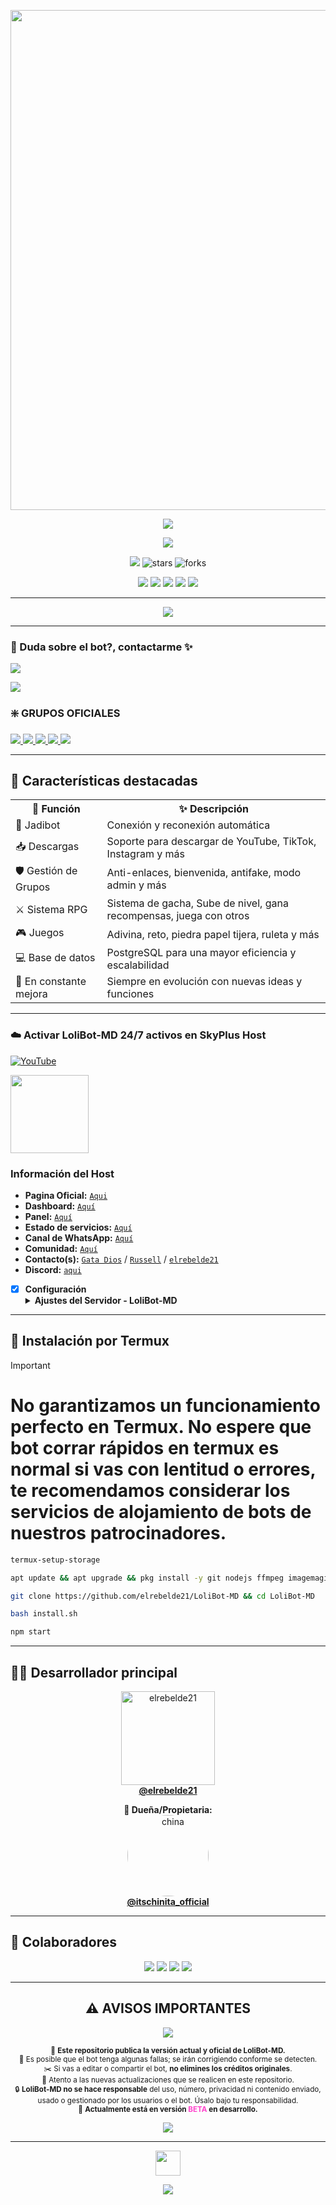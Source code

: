 <p align="center">
  <img src="https://telegra.ph/file/c3396a8d9b8ba43aed33e.jpg" width="800"/>
</p>

<p align="center">
  <img src="https://capsule-render.vercel.app/api?type=waving&color=F700FF&height=100&section=header&text=✨%20LoliBot-MD%20v2.0.0%20(BETA)%20✨&fontSize=32&fontColor=ffffff" />
</p>

<p align="center">
  <img src="http://readme-typing-svg.herokuapp.com?font=Fira+Code&size=18&duration=3500&pause=1000&color=FF69B4&center=true&vCenter=true&width=500&lines=🔮+Rediseñado+desde+0+para+Mejor+estabilidad+rendimiento" />
</p>

<p align="center">
  <img src="https://img.shields.io/badge/Versión-BETA_2.0.0-FF69B4?style=for-the-badge&logo=github">
  <img src="https://img.shields.io/github/stars/elrebelde21/LoliBot-MD?color=yellow&style=for-the-badge" alt="stars"/>
  <img src="https://img.shields.io/github/forks/elrebelde21/LoliBot-MD?color=blue&style=for-the-badge" alt="forks"/>
</p>

<p align="center">
  <a href="https://whatsapp.com/channel/0029Vas9jIPFsn0fgdNCKO0V"><img src="https://img.shields.io/badge/-25D366?style=for-the-badge&logo=whatsapp&logoColor=white"/></a>
  <a href="https://www.youtube.com/@elrebelde.21"><img src="https://img.shields.io/badge/-FF0000?style=for-the-badge&logo=youtube"/></a>
  <a href="https://www.facebook.com/elrebelde21"><img src="https://img.shields.io/badge/-1877F2?style=for-the-badge&logo=facebook"/></a>
  <a href="https://www.instagram.com/itschinita_official"><img src="https://img.shields.io/badge/-E4405F?style=for-the-badge&logo=instagram"/></a>
  <a href="https://www.tiktok.com/@elrebeldee21"><img src="https://img.shields.io/badge/-000000?style=for-the-badge&logo=tiktok"/></a>
</p>

---

<p align="center">
  <a href="https://github.com/elrebelde21">
    <img src="http://readme-typing-svg.herokuapp.com?font=Fira+Code&size=20&duration=3500&pause=1000&color=FF69B4&center=true&vCenter=true&width=500&lines=LoliBot-MD+%F0%9F%90%88+%F0%9F%94%A5+Versi%C3%B3n+2.0.0+%28Beta%29;Ahora+m%C3%A1s+r%C3%A1pido+y+potente;Gracias+por+apoyar+el+proyecto+%F0%9F%92%96" />
  </a>
</p>

---

### 💫 Duda sobre el bot?, contactarme ✨

<a href="http://wa.me/573226873710" target="blank"><img src="https://img.shields.io/badge/Creador-25D366?style=for-the-badge&logo=whatsapp&logoColor=white" /> 

<a href="http://wa.me/595975610288?text=.estado" target="blank"><img src="https://img.shields.io/badge/Bot oficial-25D366?style=for-the-badge&logo=whatsapp&logoColor=white" />
</a>

### ❇️ GRUPOS OFICIALES

<a href="https://chat.whatsapp.com/HNDVUxHphPzG3cJHIwCaX5" target="blank"><img src="https://img.shields.io/badge/Grupo LoliBot ofc 1-25D366?style=for-the-badge&logo=whatsapp&logoColor=white" /> 
<a href="https://chat.whatsapp.com/H4hxytyGvucIF1k0UAR7es" target="blank"><img src="https://img.shields.io/badge/Grupo LoliBot ofc 2-25D366?style=for-the-badge&logo=whatsapp&logoColor=white" />
<a href="https://chat.whatsapp.com/IO5k0UOF7hOJHE1eH3Fcxh" target="blank"><img src="https://img.shields.io/badge/🐈 𝐆𝐚𝐭𝐚𝐁𝐨𝐭 & 𝐋𝐨𝐥𝐢𝐁𝐨𝐭 🥳-25D366?style=for-the-badge&logo=whatsapp&logoColor=white" />
<a href="https://chat.whatsapp.com/IstOAq2RnBx687WhQpOYK8" target="blank"><img src="https://img.shields.io/badge/𝐄𝐧𝐥𝐚𝐜𝐞 𝐋𝐨𝐥𝐢𝐁𝐨𝐭 -25D366?style=for-the-badge&logo=whatsapp&logoColor=white" />
<a href="https://chat.whatsapp.com/Jpshmvl9Ey4K30zKHoK20q" target="blank"><img src="https://img.shields.io/badge/💫 𝘾𝙤𝙢𝙪𝙣𝙞𝙙𝙖𝙙 𝙇𝙤𝙡𝙞𝘽𝙤𝙩 🥳-25D366?style=for-the-badge&logo=whatsapp&logoColor=white" />
</a>

---

## 🚀 Características destacadas

<p align="center">

<table>
  <tr>
    <th>🧠 Función</th>
    <th>✨ Descripción</th>
  </tr>
  <tr>
    <td>🤖 Jadibot</td>
    <td>Conexión y reconexión automática</td>
  </tr>
  <tr>
    <td>📥 Descargas</td>
    <td>Soporte para descargar de YouTube, TikTok, Instagram y más</td>
  </tr>
  <tr>
    <td>🛡️ Gestión de Grupos</td>
    <td>Anti-enlaces, bienvenida, antifake, modo admin y más</td>
  </tr>
  <tr>
    <td>⚔️ Sistema RPG</td>
    <td>Sistema de gacha, Sube de nivel, gana recompensas, juega con otros</td>
  </tr>
  <tr>
    <td>🎮 Juegos</td>
    <td>Adivina, reto, piedra papel tijera, ruleta y más</td>
   </tr>
  <tr>
    <td>💻 Base de datos</td>
    <td>PostgreSQL para una mayor eficiencia y escalabilidad</td>
  </tr>
  <tr>
    <td>🚧 En constante mejora</td>
    <td>Siempre en evolución con nuevas ideas y funciones</td>
  </tr>
</table>

</p>

---

### ☁️ Activar LoliBot-MD 24/7 activos en SkyPlus Host
[![YouTube](https://img.shields.io/badge/SkyUltraPlus-Host-FF0000?style=for-the-badge&logo=youtube&logoColor=white)](https://youtu.be/fZbcCLpSH6Y?si=1sDen7Bzmb7jVpAI)

<a href="https://dash.corinplus.com"><img src="https://qu.ax/zFzXF.png" height="125px"></a>

### Información del Host
- **Pagina Oficial:** [`Aqui`](https://skyultraplus.com)
- **Dashboard:** [`Aquí`](https://dash.skyultraplus.com)
- **Panel:** [`Aquí`](https://panel.skyultraplus.com)
- **Estado de servicios:** [`Aquí`](https://estado.skyultraplus.com)
- **Canal de WhatsApp:** [`Aquí`](https://whatsapp.com/channel/0029VakUvreFHWpyWUr4Jr0g)
- **Comunidad:** [`Aquí`](https://chat.whatsapp.com/JPwcXvPEUwlEOyjI3BpYys)
- **Contacto(s):** [`Gata Dios`](https://wa.me/message/B3KTM5XN2JMRD1) / [`Russell`](https://api.whatsapp.com/send/?phone=15167096032&text&type=phone_number&app_absent=0) / [`elrebelde21`](https://facebook.com/elrebelde21)
- **Discord:** [`aqui`](https://discord.gg/Ph4eWsZ8)

- [x] **Configuración** <details><summary>**Ajustes del Servidor - LoliBot-MD**</summary><img src="https://telegra.ph/file/7ddd30dd7d77354fb01fe.jpg"></details>

----
## 🔰 Instalación por Termux
> [!IMPORTANT]
# **No garantizamos un funcionamiento perfecto en Termux. No espere que bot corrar rápidos en termux es normal si vas con lentitud o errores, te recomendamos considerar los servicios de alojamiento de bots de nuestros patrocinadores.**

```bash
termux-setup-storage
```
```bash
apt update && apt upgrade && pkg install -y git nodejs ffmpeg imagemagick yarn
```
```bash
git clone https://github.com/elrebelde21/LoliBot-MD && cd LoliBot-MD
```
```bash
bash install.sh
```
```bash
npm start
``` 
---

## 👨‍💻 Desarrollador principal

<p align="center">
  <a href="https://github.com/elrebelde21">
    <img src="https://github.com/elrebelde21.png" width="150" height="150" alt="elrebelde21"/><br>
    <b>@elrebelde21</b>
  </a>
</p>

<p align="center">
  <b>👑 Dueña/Propietaria:</b><br>
  <a href="https://www.instagram.com/itschinita_official">
    <img src="https://files.catbox.moe/4rbw47.jpg" width="130" height="130" style="border-radius: 50%;" alt="china"/><br>
    <b>@itschinita_official</b>
  </a>
</p>

---

## 👥 Colaboradores

<p align="center">
  <img src="https://github.com/GataNina-Li.png?size=100">
  <img src="https://github.com/AzamiJs.png?size=100">
  <img src="https://github.com/Alba070503.png?size=100">
  <img src="https://github.com/edar123.png?size=100">
</p>

---

<h2 align="center">⚠️ AVISOS IMPORTANTES</h2>

<p align="center">
  <img src="https://capsule-render.vercel.app/api?type=waving&color=F700FF&height=60&section=header&text=¡Lee+esto+antes+de+usar+el+bot!&fontSize=20&fontColor=ffffff" />
</p>

<p align="center">
  <sub>
    🚧 <b>Este repositorio publica la versión actual y oficial de LoliBot-MD.</b><br>
    📢 Es posible que el bot tenga algunas fallas; se irán corrigiendo conforme se detecten.<br>
    ✂️ Si vas a editar o compartir el bot, <b>no elimines los créditos originales</b>.<br>
    🎯 Atento a las nuevas actualizaciones que se realicen en este repositorio.<br>
    🔒 <b>LoliBot-MD no se hace responsable</b> del uso, número, privacidad ni contenido enviado, usado o gestionado por los usuarios o el bot. Úsalo bajo tu responsabilidad.<br>
    🚧 <b>Actualmente está en versión <span style="color:#FF44CC">BETA</span> en desarrollo.</b><br>
  </sub>
</p>

<p align="center">
  <img src="https://capsule-render.vercel.app/api?type=waving&color=F700FF&height=60&section=footer" />
</p>

---

<p align="center">
  <img src="https://github.com/siegrin/siegrin/blob/main/Assets/Handshake.gif" height="40px">
</p>

<p align="center">
  <img src="https://capsule-render.vercel.app/api?type=rect&color=F700FF&height=60&section=footer" />
</p
